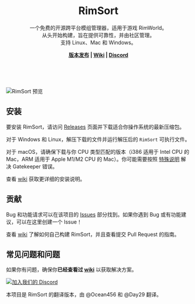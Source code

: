 <p align="center">
    <h1 align="center">RimSort</h1>
    <p align="center">一个免费的开源跨平台模组管理器，适用于游戏 RimWorld。<br>
    从头开始构建，旨在提供可靠性，并由社区管理。<br>
    支持 Linux、Mac 和 Windows。</p>
    <p align="center"><strong><a href="https://github.com/RimSort/RimSort/releases">版本发布</a> | <a href="https://rimsort.github.io/RimSort/">Wiki</a> | <a href="https://discord.gg/aV7g69JmR2">Discord</a></strong> </p>
    <br><br><br>

![RimSort 预览](./docs/rimsort_preview.png)

## 安装

要安装 RimSort，请访问 [Releases][Releases] 页面并下载适合你操作系统的最新压缩包。

对于 Windows 和 Linux，解压下载的文件并运行解压后的 `RimSort` 可执行文件。

对于 macOS，请确保下载与你 CPU 类型匹配的版本（i386 适用于 Intel CPU 的 Mac，ARM 适用于 Apple M1/M2 CPU 的 Mac）。你可能需要按照 [特殊说明](https://rimsort.github.io/RimSort/user-guide/downloading-and-installing/#macos) 解决 Gatekeeper 错误。

查看 [wiki][Wiki] 获取更详细的安装说明。

## 贡献

Bug 和功能请求可以在该项目的 [Issues][Issues] 部分找到。如果你遇到 Bug 或有功能建议，可以在这里创建一个 Issue！

查看 [wiki][Wiki] 了解如何自己构建 RimSort，并且查看提交 Pull Request 的指南。

## 常见问题和问题

如果你有问题，确保你**已经查看过 [wiki][Wiki]** 以获取解决方案。

[![加入我们的 Discord](https://github-production-user-asset-6210df.s3.amazonaws.com/2766946/248529301-486f4f8c-fed5-4fe1-832f-6461b7ce3a55.png)][Discord]

[Wiki]: https://rimsort.github.io/RimSort/zh-cn/
[Repo]: https://github.com/RimSort/RimSort
[Issues]: https://github.com/RimSort/RimSort/issues
[Releases]: https://github.com/oceancabbage/RimSort/releases
[Discord]: https://discord.gg/aV7g69JmR2

本项目是 RimSort 的翻译版本，由 @Ocean456 和 @Day29 翻译。
